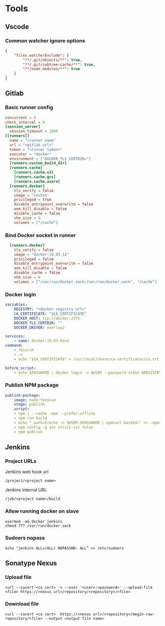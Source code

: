 # Tools

## Vscode

### Common watcher ignore options

```json
{
    "files.watcherExclude": {
        "**/.git/objects/**": true,
        "**/.git/subtree-cache/**": true,
        "**/node_modules/**": true
    }
}
```

## Gitlab

### Basic runner config

```toml
concurrent = 6
check_interval = 0
[session_server]
  session_timeout = 1800
[[runners]]
  name = "<runner name"
  url = "<gitlab url>"
  token = "<runner token>"
  executor = "docker"
  environment = ["DOCKER_TLS_CERTDIR="]
  [runners.custom_build_dir]
  [runners.cache]
    [runners.cache.s3]
    [runners.cache.gcs]
    [runners.cache.azure]
  [runners.docker]
    tls_verify = false
    image = "centos"
    privileged = true 
    disable_entrypoint_overwrite = false
    oom_kill_disable = false
    disable_cache = false
    shm_size = 0
    volumes = ["/cache”]
```

### Bind Docker socket in runner

```toml
  [runners.docker]
    tls_verify = false
    image = "docker:19.03.12"
    privileged = false
    disable_entrypoint_overwrite = false
    oom_kill_disable = false
    disable_cache = false
    shm_size = 0
    volumes = ["/var/run/docker.sock:/var/run/docker.sock", "/cache”]
```
### Docker login

```yaml
variables:
    REGISTRY: "<docker registry url>"
    CA_CERTIFICATE: "$CA_CERTIFICATE"
    DOCKER_HOST: tcp://docker:2375
    DOCKER_TLS_CERTDIR: ""
    DOCKER_DRIVER: overlay2

services:
    - name: docker:19.03-dind
command:
    - /bin/sh
    - -c
    - echo "$CA_CERTIFICATE" > /usr/local/share/ca-certificates/ca.crt && update-ca-certificates && dockerd-entrypoint.sh || exit

before_script:
    - echo $PASSWORD | docker login -u $USER --password-stdin $REGISTRY
```

### Publish NPM package

```yaml
publish-package:
    image: node:fermium
    stage: publish
    script:
    - npm i --cache .npm --prefer-offline
    - npm run build
    - echo "_auth=$(echo -n $USER:$PASSWORD | openssl base64)" >> .npmrc
    - npm config -g set strict-ssl false
    - npm publish
```

## Jenkins

### Project URLs

Jenkins web hook url

`/project/<project name>`

Jenkins internal URL

`/job/<project name>/build`

### Allow running docker on slave

```shell
usermod -aG docker jenkins
chmod 777 /var/run/docker.sock
```

### Sudoers nopass

```shell
echo "jenkins ALL=(ALL) NOPASSWD: ALL” >> /etc/sudoers
```

## Sonatype Nexus

### Upload file

```shell
curl --cacert <ca cert> -v --user '<user>:<password>' --upload-file <file> https://<nexus url>/repository/<repository>/<file>
```

### Download file

```shell
curl --cacert <ca cert>  https://<nexus url>/<repository>/megin-raw-repository/<file> --output <output file name>
```